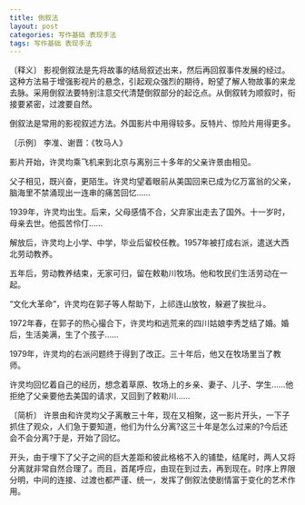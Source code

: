 ```yaml
---
title: 倒叙法
layout: post
categories: 写作基础 表现手法
tags: 写作基础 表现手法
---
```


〔释义〕 影视倒叙法是先将故事的结局叙述出来，然后再回叙事件发展的经过。这种方法易于增强影视片的悬念，引起观众强烈的期待，盼望了解人物故事的来龙去脉。采用倒叙法要特别注意交代清楚倒叙部分的起讫点。从倒叙转为顺叙时，衔接要紧密，过渡要自然。

倒叙法是常用的影视叙述方法。外国影片中用得较多。反特片、惊险片用得更多。

〔示例〕 李准、谢晋：《牧马人》

影片开始，许灵均乘飞机来到北京与离别三十多年的父亲许景由相见。

父子相见，既兴奋，更陌生。许灵均望着眼前从美国回来已成为亿万富翁的父亲，脑海里不禁涌现出一连串的痛苦回忆……

1939年，许灵均出生。后来，父母感情不合，父弃家出走去了国外。十一岁时，母亲去世。他孤苦伶仃……

解放后，许灵均上小学、中学，毕业后留校任教。1957年被打成右派，遣送大西北劳动教养。

五年后，劳动教养结束，无家可归，留在敕勒川牧场。他和牧民们生活劳动在一起。

“文化大革命”，许灵均在郭子等人帮助下，上祁连山放牧，躲避了挨批斗。

1972年春，在郭子的热心撮合下，许灵均和逃荒来的四川姑娘李秀芝结了婚。婚后，生活美满，生了个孩子……

1979年，许灵均的右派问题终于得到了改正。三十年后，他又在牧场里当了教师。

许灵均回忆着自己的经历，想念着草原、牧场上的乡亲、妻子、儿子、学生……他拒绝了父亲要他去美国的请求，又回到了敕勒川……

〔简析〕 许景由和许灵均父子离散三十年，现在又相聚，这一影片开头，一下子抓住了观众，人们急于要知道，他们为什么分离?这三十年是怎么过来的?今后还会不会分离?于是，开始了回忆。

开头，由于埋下了父子之间的巨大差距和彼此格格不入的铺垫，结尾时，两人又将分离就非常自然合理了。而且，首尾呼应，由现在到过去，再到现在。时序上界限分明，中间的连接、过渡也都严谨、统一，发挥了倒叙法使剧情富于变化的艺术作用。 